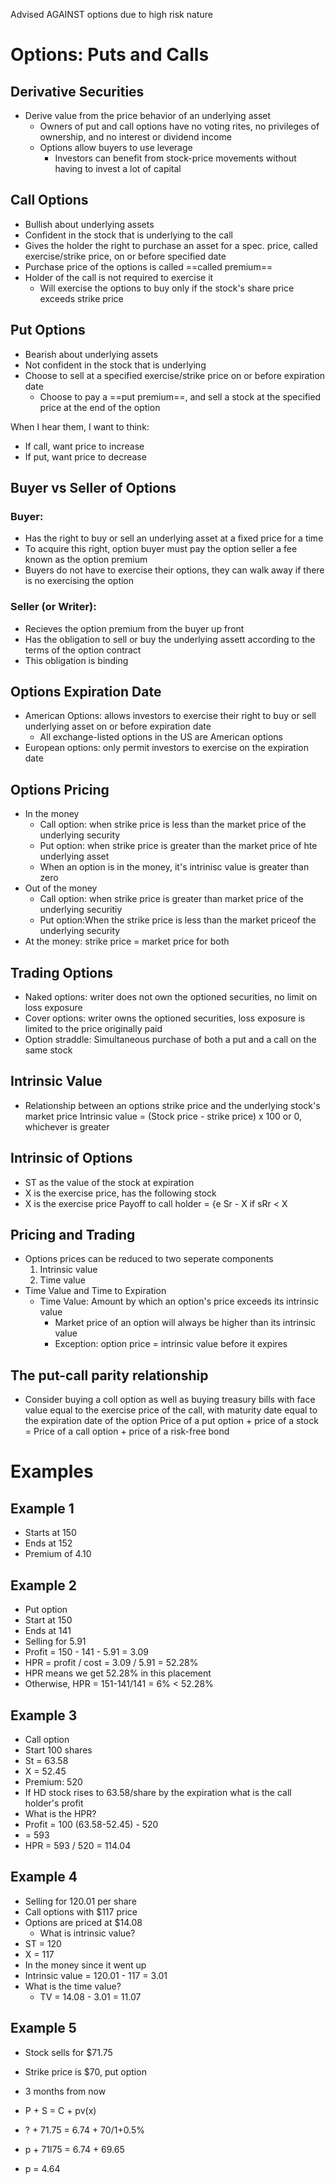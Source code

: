 Advised AGAINST options due to high risk nature
# Options: Puts and Calls
## Derivative Securities
- Derive value from the price behavior of an underlying asset
	- Owners of put and call options have no voting rites, no privileges of ownership, and no interest or dividend income
	- Options allow buyers to use leverage
		- Investors can benefit from stock-price movements without having to invest a lot of capital
## Call Options
- Bullish about underlying assets
- Confident in the stock that is underlying to the call
- Gives the holder the right to purchase an asset for a spec. price, called exercise/strike price, on or before specified date
- Purchase price of the options is called ==called premium==
- Holder of the call is not required to exercise it
	- Will exercise the options to buy only if the stock's share price exceeds strike price
## Put Options
- Bearish about underlying assets
- Not confident in the stock that is underlying
- Choose to sell at a specified exercise/strike price on or before expiration date
	- Choose to pay a ==put premium==, and sell a stock at the specified price at the end of the option

When I hear them, I want to think:
- If call, want price to increase
- If put, want price to decrease
## Buyer vs Seller of Options
### Buyer:
- Has the right to buy or sell an underlying asset at a fixed price for a time
- To acquire this right, option buyer must pay the option seller a fee known as the option premium
- Buyers do not have to exercise their options, they can walk away if there is no exercising the option
### Seller (or Writer):
- Recieves the option premium from the buyer up front
- Has the obligation to sell or buy the underlying assett according to the terms of the option contract
- This obligation is binding
## Options Expiration Date
- American Options: allows investors to exercise their right to buy or sell underlying asset on or before expiration date
	- All exchange-listed options in the US are American options
- European options: only permit investors to exercise on the expiration date
## Options Pricing
- In the money
	- Call option: when strike price is less than the market price of the underlying security
	- Put option: when strike price is greater than the market price of hte underlying asset
	- When an option is in the money, it's intrinisc value is greater than zero
- Out of the money
	- Call option: when strike price is greater than market price of the underlying securitiy
	- Put option:When the strike price is less than the market priceof the underlying security
- At the money: strike price = market price for both
## Trading Options
- Naked options: writer does not own the optioned securities, no limit on loss exposure
- Cover options: writer owns the optioned securities, loss exposure is limited to the price originally paid
- Option straddle: Simultaneous purchase of both a put and a call on the same stock
## Intrinsic Value
- Relationship between an options strike price and the underlying stock's market price
Intrinsic value = (Stock price - strike price) x 100 or 0, whichever is greater
## Intrinsic of Options
- ST as the value of the stock at expiration
- X is the exercise price, has the following stock
- X is the exercise price 
Payoff to call holder = {e Sr - X if sRr < X
## Pricing and Trading
- Options prices can be reduced to two seperate components
	1. Intrinsic value
	2. Time value
- Time Value and Time to Expiration
	- Time Value: Amount by which an option's price exceeds its intrinsic value
		- Market price of an option will always be higher than its intrinsic value
		- Exception: option price = intrinsic value before it expires
## The put-call parity relationship
- Consider buying a coll option as well as buying treasury bills with face value equal to the exercise price of the call, with maturity date equal to the expiration date of the option
Price of a put option + price of a stock = Price of a call option + price of a risk-free bond
# Examples
## Example 1
- Starts at 150
- Ends at 152
- Premium of 4.10
## Example 2
- Put option
- Start at 150
- Ends at 141
- Selling for 5.91
- Profit = 150 - 141 - 5.91 = 3.09
- HPR = profit / cost = 3.09 / 5.91 = 52.28%
- HPR means we get 52.28% in this placement
- Otherwise, HPR = 151-141/141 = 6% < 52.28%
## Example 3
- Call option
- Start 100 shares
- St = 63.58
- X = 52.45
- Premium: 520
- If HD stock rises to 63.58/share by the expiration what is the call holder's profit
- What is the HPR?
- Profit = 100 (63.58-52.45) - 520
- = 593
- HPR = 593 / 520 = 114.04
## Example 4
- Selling for 120.01 per share
- Call options with $117 price
- Options are priced at $14.08
	- What is intrinsic value?
- ST = 120
- X = 117
- In the money since it went up
- Intrinsic value = 120.01 - 117 = 3.01
- What is the time value?
	- TV = 14.08 - 3.01 = 11.07
## Example 5
- Stock sells for $71.75
- Strike price is $70, put option
- 3 months from now

- P + S = C + pv(x)
- ? + 71.75 = 6.74 + 70/1+0.5%
- p + 71l75 = 6.74 + 69.65
- p = 4.64